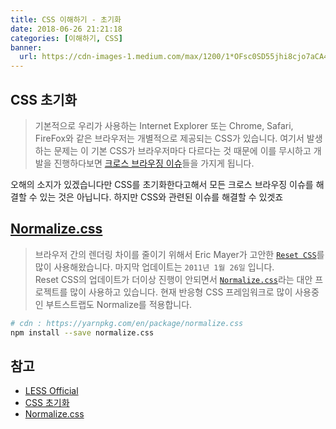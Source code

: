```yaml
---
title: CSS 이해하기 - 초기화
date: 2018-06-26 21:21:18
categories: [이해하기, CSS]
banner:
  url: https://cdn-images-1.medium.com/max/1200/1*OFsc0SD55jhi8cjo7aCA4w.jpeg
---
```


## CSS 초기화

> 기본적으로 우리가 사용하는 Internet Explorer 또는 Chrome, Safari, FireFox와 같은 브라우저는 개별적으로 제공되는 CSS가 있습니다.
> 여기서 발생하는 문제는 이 기본 CSS가 브라우저마다 다르다는 것 때문에 이를 무시하고 개발을 진행하다보면 [크로스 브라우징 이슈](https://github.com/nhnent/fe.javascript/wiki/%ED%81%AC%EB%A1%9C%EC%8A%A4%EB%B8%8C%EB%9D%BC%EC%9A%B0%EC%A7%95-%EC%9D%B4%EC%8A%88)들을 가지게 됩니다.

오해의 소지가 있겠습니다만 CSS를 초기화한다고해서 모든 크로스 브라우징 이슈를 해결할 수 있는 것은 아닙니다. 하지만 CSS와 관련된 이슈를 해결할 수 있겟죠  

## [Normalize.css](https://necolas.github.io/normalize.css/)

> 브라우저 간의 렌더링 차이를 줄이기 위해서 Eric Mayer가 고안한 [`Reset CSS`](https://meyerweb.com/eric/tools/css/reset/)를 많이 사용해왔습니다. 마지막 업데이트는 `2011년 1월 26일` 입니다.\
> Reset CSS의 업데이트가 더이상 진행이 안되면서 [`Normalize.css`](https://necolas.github.io/normalize.css/)라는 대안 프로젝트를 많이 사용하고 있습니다. 현재 반응형 CSS 프레임워크로 많이 사용중인 부트스트랩도 Normalize를 적용합니다.

```sh
# cdn : https://yarnpkg.com/en/package/normalize.css
npm install --save normalize.css
```

## 참고

-   [LESS Official](http://lesscss.org/)  
-   [CSS 초기화](http://webdir.tistory.com/455)  
-   [Normalize.css](https://github.com/necolas/normalize.css/)  
